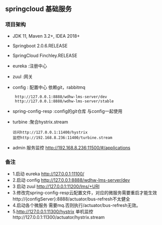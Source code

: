 ## springcloud 基础服务

### 项目架构
* JDK 11, Maven 3.2+, IDEA 2018+
* Springboot 2.0.6.RELEASE
* SpringCloud Finchley.RELEASE
* eureka :注册中心
* zuul :网关
* config : 配置中心 依赖git，rabbitmq
       
       http://127.0.0.1:8888/wdhw-lms-server/dev
       http://127.0.0.1:8888/wdhw-lms-server/stable
* spring-config-resp :config的git仓库 与config一起使用
* turbine :聚合hystrix.stream 
        
      访问http://127.0.0.1:11400/hystrix 
      监控http://192.168.8.236:11400/turbine.stream
* admin 服务监控
    http://192.168.8.236:11500/#/applications

### 备注
* 1.启动 eureka http://127.0.0.1:11100/
* 2.启动 config http://127.0.0.1:8888/wdhw-lms-server/dev
* 3 启动 zuul http://127.0.0.1:11200/lms/+URI
* 3.修改完spring-config-resp云配置文件，对应的微服务需要重启才能生效
    http://{configServer}:8888/actuator/bus-refresh不太健全
* 4.启动各个微服务 需要mq.否则执行/actuator/bus-refresh无效。
* 5.http://127.0.0.1:11300/hystrix 
     单机监控http://127.0.0.1:11300/actuator/hystrix.stream
